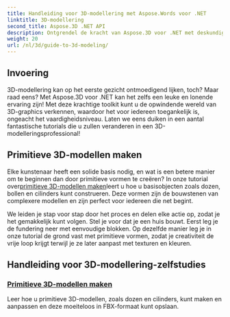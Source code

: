 ```yaml
---
title: Handleiding voor 3D-modellering met Aspose.Words voor .NET
linktitle: 3D-modellering
second_title: Aspose.3D .NET API
description: Ontgrendel de kracht van Aspose.3D voor .NET met deskundige tutorials over het maken van 3D-modellen. Begin met het beheersen van uw 3D-ontwerpvaardigheden.
weight: 20
url: /nl/3d/guide-to-3d-modeling/
---
```

## Invoering

3D-modellering kan op het eerste gezicht ontmoedigend lijken, toch? Maar raad eens? Met Aspose.3D voor .NET kan het zelfs een leuke en lonende ervaring zijn! Met deze krachtige toolkit kunt u de opwindende wereld van 3D-graphics verkennen, waardoor het voor iedereen toegankelijk is, ongeacht het vaardigheidsniveau. Laten we eens duiken in een aantal fantastische tutorials die u zullen veranderen in een 3D-modelleringsprofessional!

## Primitieve 3D-modellen maken

 Elke kunstenaar heeft een solide basis nodig, en wat is een betere manier om te beginnen dan door primitieve vormen te creëren? In onze tutorial over[primitieve 3D-modellen maken](./create-primitive-3d-modeling/)leert u hoe u basisobjecten zoals dozen, bollen en cilinders kunt construeren. Deze vormen zijn de bouwstenen van complexere modellen en zijn perfect voor iedereen die net begint.

We leiden je stap voor stap door het proces en delen elke actie op, zodat je het gemakkelijk kunt volgen. Stel je voor dat je een huis bouwt. Eerst leg je de fundering neer met eenvoudige blokken. Op dezelfde manier leg je in onze tutorial de grond vast met primitieve vormen, zodat je creativiteit de vrije loop krijgt terwijl je ze later aanpast met texturen en kleuren. 

## Handleiding voor 3D-modellering-zelfstudies
### [Primitieve 3D-modellen maken](./create-primitive-3d-modeling/)
Leer hoe u primitieve 3D-modellen, zoals dozen en cilinders, kunt maken en aanpassen en deze moeiteloos in FBX-formaat kunt opslaan.